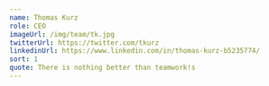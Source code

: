 ```yaml
---
name: Thomas Kurz
role: CEO
imageUrl: /img/team/tk.jpg
twitterUrl: https://twitter.com/tkurz
linkedinUrl: https://www.linkedin.com/in/thomas-kurz-b5235774/
sort: 1
quote: There is nothing better than teamwork!s
---
```

